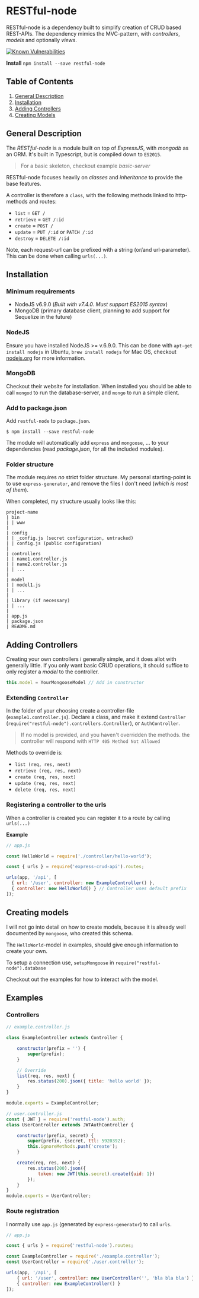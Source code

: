 RESTful-node
============

RESTful-node is a dependency built to simplify
creation of CRUD based REST-APIs.
The dependency mimics the MVC-pattern,
with _controllers_, _models_ and optionally _views_.

[![Known Vulnerabilities](https://snyk.io/test/github/fr3dric0/express-crud-api/badge.svg)](https://snyk.io/test/github/fr3dric0/express-crud-api)

**Install**
`npm install --save restful-node`

## Table of Contents

1. [General Description](#general-description)
2. [Installation](#installation)
3. [Adding Controllers](#adding-controllers)
4. [Creating Models](#creating-models)

## General Description
The _RESTful-node_ is a module built on top of _ExpressJS_,
with _mongodb_ as an ORM. It's built in Typescript,
but is compiled down to `ES2015`.

> For a basic skeleton, checkout example _basic-server_

RESTful-node focuses heavily on _classes_ and _inheritance_
to provide the base features.

A controller is therefore a `class`,
with the following methods linked to http-methods and routes:

- `list` = `GET /`
- `retrieve` = `GET /:id`
- `create` = `POST /`
- `update` = `PUT /:id` or `PATCH /:id`
- `destroy` = `DELETE /:id`

Note, each request-url can be prefixed with a string (or/and url-parameter).
This can be done when calling `urls(...)`.

## Installation

### Minimum requirements

- NodeJS v6.9.0 (_Built with v7.4.0. Must support ES2015 syntax_)
- MongoDB (primary database client, planning to add support for Sequelize in the future)

### NodeJS
Ensure you have installed NodeJS >= v.6.9.0.
This can be done with `apt-get install nodejs` in Ubuntu,
`brew install nodejs` for Mac OS,
checkout [nodejs.org](https://nodejs.org/en/) for more information.

### MongoDB
Checkout their website for installation.
When installed you should be able to call `mongod` to run the database-server,
and `mongo` to run a simple client.

### Add to package.json
Add `restful-node` to `package.json`.

```shell
$ npm install --save restful-node
```

The module will automatically add `express` and `mongoose`, ...
to your dependencies (read _package.json_, for all the included modules).

### Folder structure
The module requires _no_ strict folder structure.
My personal starting-point is to use `express-generator`,
and remove the files I don't need (_which is most of them_).

When completed, my structure usually looks like this:

```
project-name
| bin
| | www
|
| config
| | _config.js (secret configuration, untracked)
| | config.js (public configuration)
|
| controllers
| | name1.controller.js
| | name2.controller.js
| | ...
|
| model
| | model1.js
| | ...
|
| library (if necessary)
| | ...
|
| app.js
| package.json
| README.md
```

## Adding Controllers
Creating your own controllers i generally simple,
and it does allot with generally little.
If you only want basic CRUD operations,
it should suffice to only register a _model_ to the controller.

```js
this.model = YourMongooseModel // Add in constructor
```

### Extending `Controller`
In the folder of your choosing create a controller-file (`example1.controller.js`).
Declare a class,
and make it extend `Controller` (`require("restful-node").controllers.Controller`),
or `AuthController`.

> If no model is provided, and you haven't overridden the methods.
> the controller will respond with `HTTP 405 Method Not Allowed`

Methods to override is:

- `list (req, res, next)`
- `retrieve (req, res, next)`
- `create (req, res, next)`
- `update (req, res, next)`
- `delete (req, res, next)`




### Registering a controller to the urls
When a controller is created you can register it to a route
by calling `urls(...)`

**Example**
```js
// app.js

const HelloWorld = require('./controller/hello-world');

const { urls } = require('express-crud-api').routes;

urls(app, '/api', [
  { url: '/user', controller: new ExampleController() },
  { controller: new HelloWorld() } // Controller uses default prefix
]);
```

## Creating models
I will not go into detail on how to create models,
because it is already well documented by `mongoose`,
who created this schema.

The `HelloWorld`-model in examples,
should give enough information to create your own.

To setup a connection use, `setupMongoose` in `require("restful-node").database`

Checkout out the examples for how to interact with the model.

## Examples

### Controllers

```js
// example.controller.js

class ExampleController extends Controller {

    constructor(prefix = '') {
        super(prefix);
    }

    // Override
    list(req, res, next) {
        res.status(200).json({ title: 'hello world' });
    }
}

module.exports = ExampleController;

```
```js
// user.controller.js
const { JWT } = require('restful-node').auth;
class UserController extends JWTAuthController {

    constructor(prefix, secret) {
        super(prefix, {secret, ttl: 5920392);
        this.ignoreMethods.push('create');
    }

    create(req, res, next) {
        res.status(200).json({
            token: new JWT(this.secret).create({uid: 1})
        });
    }
}
module.exports = UserController;
```

### Route registration
I normally use `app.js` (generated by `express-generator`) to call `urls`.

```js
// app.js

const { urls } = require('restful-node').routes;

const ExampleController = require('./example.controller');
const UserController = require('./user.controller');

urls(app, '/api', [
    { url: '/user', controller: new UserController('', 'bla bla bla') },
    { controller: new ExampleController() }
]);
```
